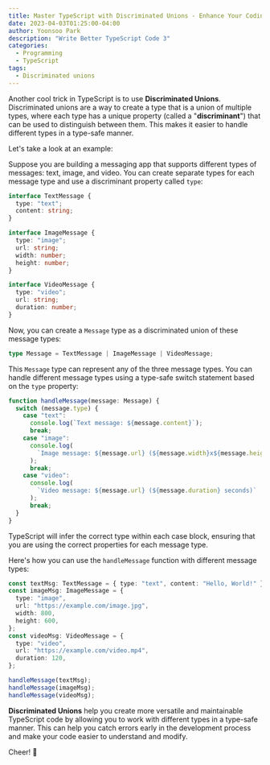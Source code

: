 ```yaml
---
title: Master TypeScript with Discriminated Unions - Enhance Your Coding Skills
date: 2023-04-03T01:25:00-04:00
author: Yoonsoo Park
description: "Write Better TypeScript Code 3"
categories:
  - Programming
  - TypeScript
tags:
  - Discriminated unions
---
```


Another cool trick in TypeScript is to use **Discriminated Unions**.
Discriminated unions are a way to create a type that is a union of multiple types, where each type has a unique property (called a "**discriminant**") that can be used to distinguish between them. This makes it easier to handle different types in a type-safe manner.

Let's take a look at an example:

Suppose you are building a messaging app that supports different types of messages: text, image, and video. You can create separate types for each message type and use a discriminant property called `type`:

```typescript
interface TextMessage {
  type: "text";
  content: string;
}

interface ImageMessage {
  type: "image";
  url: string;
  width: number;
  height: number;
}

interface VideoMessage {
  type: "video";
  url: string;
  duration: number;
}
```

Now, you can create a `Message` type as a discriminated union of these message types:

```typescript
type Message = TextMessage | ImageMessage | VideoMessage;
```

This `Message` type can represent any of the three message types. You can handle different message types using a type-safe switch statement based on the `type` property:

```typescript
function handleMessage(message: Message) {
  switch (message.type) {
    case "text":
      console.log(`Text message: ${message.content}`);
      break;
    case "image":
      console.log(
        `Image message: ${message.url} (${message.width}x${message.height})`
      );
      break;
    case "video":
      console.log(
        `Video message: ${message.url} (${message.duration} seconds)`
      );
      break;
  }
}
```

TypeScript will infer the correct type within each case block, ensuring that you are using the correct properties for each message type.

Here's how you can use the `handleMessage` function with different message types:

```typescript
const textMsg: TextMessage = { type: "text", content: "Hello, World!" };
const imageMsg: ImageMessage = {
  type: "image",
  url: "https://example.com/image.jpg",
  width: 800,
  height: 600,
};
const videoMsg: VideoMessage = {
  type: "video",
  url: "https://example.com/video.mp4",
  duration: 120,
};

handleMessage(textMsg);
handleMessage(imageMsg);
handleMessage(videoMsg);
```

**Discriminated Unions** help you create more versatile and maintainable TypeScript code by allowing you to work with different types in a type-safe manner. This can help you catch errors early in the development process and make your code easier to understand and modify.

Cheer! 🍺
